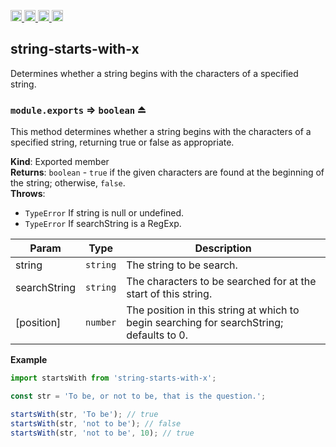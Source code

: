 <a href="https://travis-ci.org/Xotic750/string-starts-with-x"
   title="Travis status">
<img
   src="https://travis-ci.org/Xotic750/string-starts-with-x.svg?branch=master"
   alt="Travis status" height="18"/>
</a>
<a href="https://david-dm.org/Xotic750/string-starts-with-x"
   title="Dependency status">
<img src="https://david-dm.org/Xotic750/string-starts-with-x.svg"
   alt="Dependency status" height="18"/>
</a>
<a href="https://david-dm.org/Xotic750/string-starts-with-x#info=devDependencies"
   title="devDependency status">
<img src="https://david-dm.org/Xotic750/string-starts-with-x/dev-status.svg"
   alt="devDependency status" height="18"/>
</a>
<a href="https://badge.fury.io/js/string-starts-with-x" title="npm version">
<img src="https://badge.fury.io/js/string-starts-with-x.svg"
   alt="npm version" height="18"/>
</a>
<a name="module_string-starts-with-x"></a>

## string-starts-with-x

Determines whether a string begins with the characters of a specified string.

<a name="exp_module_string-starts-with-x--module.exports"></a>

### `module.exports` ⇒ <code>boolean</code> ⏏

This method determines whether a string begins with the characters of a
specified string, returning true or false as appropriate.

**Kind**: Exported member  
**Returns**: <code>boolean</code> - `true` if the given characters are found at the beginning
of the string; otherwise, `false`.  
**Throws**:

- <code>TypeError</code> If string is null or undefined.
- <code>TypeError</code> If searchString is a RegExp.

| Param        | Type                | Description                                                                              |
| ------------ | ------------------- | ---------------------------------------------------------------------------------------- |
| string       | <code>string</code> | The string to be search.                                                                 |
| searchString | <code>string</code> | The characters to be searched for at the start of this string.                           |
| [position]   | <code>number</code> | The position in this string at which to begin searching for searchString; defaults to 0. |

**Example**

```js
import startsWith from 'string-starts-with-x';

const str = 'To be, or not to be, that is the question.';

startsWith(str, 'To be'); // true
startsWith(str, 'not to be'); // false
startsWith(str, 'not to be', 10); // true
```
